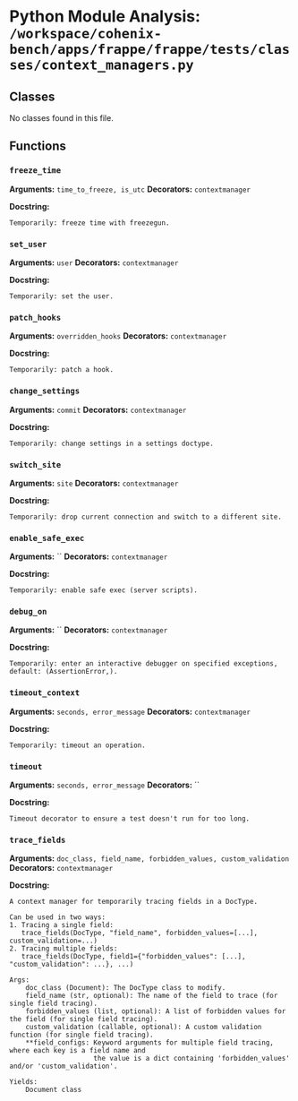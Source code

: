 # Python Module Analysis: `/workspace/cohenix-bench/apps/frappe/frappe/tests/classes/context_managers.py`

## Classes

No classes found in this file.


## Functions

### `freeze_time`
**Arguments:** `time_to_freeze, is_utc`
**Decorators:** `contextmanager`

**Docstring:**
```
Temporarily: freeze time with freezegun.
```
### `set_user`
**Arguments:** `user`
**Decorators:** `contextmanager`

**Docstring:**
```
Temporarily: set the user.
```
### `patch_hooks`
**Arguments:** `overridden_hooks`
**Decorators:** `contextmanager`

**Docstring:**
```
Temporarily: patch a hook.
```
### `change_settings`
**Arguments:** `commit`
**Decorators:** `contextmanager`

**Docstring:**
```
Temporarily: change settings in a settings doctype.
```
### `switch_site`
**Arguments:** `site`
**Decorators:** `contextmanager`

**Docstring:**
```
Temporarily: drop current connection and switch to a different site.
```
### `enable_safe_exec`
**Arguments:** ``
**Decorators:** `contextmanager`

**Docstring:**
```
Temporarily: enable safe exec (server scripts).
```
### `debug_on`
**Arguments:** ``
**Decorators:** `contextmanager`

**Docstring:**
```
Temporarily: enter an interactive debugger on specified exceptions, default: (AssertionError,).
```
### `timeout_context`
**Arguments:** `seconds, error_message`
**Decorators:** `contextmanager`

**Docstring:**
```
Temporarily: timeout an operation.
```
### `timeout`
**Arguments:** `seconds, error_message`
**Decorators:** ``

**Docstring:**
```
Timeout decorator to ensure a test doesn't run for too long.
```
### `trace_fields`
**Arguments:** `doc_class, field_name, forbidden_values, custom_validation`
**Decorators:** `contextmanager`

**Docstring:**
```
A context manager for temporarily tracing fields in a DocType.

Can be used in two ways:
1. Tracing a single field:
   trace_fields(DocType, "field_name", forbidden_values=[...], custom_validation=...)
2. Tracing multiple fields:
   trace_fields(DocType, field1={"forbidden_values": [...], "custom_validation": ...}, ...)

Args:
    doc_class (Document): The DocType class to modify.
    field_name (str, optional): The name of the field to trace (for single field tracing).
    forbidden_values (list, optional): A list of forbidden values for the field (for single field tracing).
    custom_validation (callable, optional): A custom validation function (for single field tracing).
    **field_configs: Keyword arguments for multiple field tracing, where each key is a field name and
                     the value is a dict containing 'forbidden_values' and/or 'custom_validation'.

Yields:
    Document class
```

